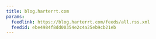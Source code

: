 ```yaml
---
title: blog.harterrt.com
params:
  feedlink: https://blog.harterrt.com/feeds/all.rss.xml
  feedid: ebe4984f8dd00354e2c4a25eb9cb21eb
---
```

